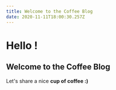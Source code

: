 ```yaml
---
title: Welcome to the Coffee Blog
date: 2020-11-11T18:00:30.257Z
---
```

# Hello !

## Welcome to the Coffee Blog

Let's share a nice **cup of coffee :)**